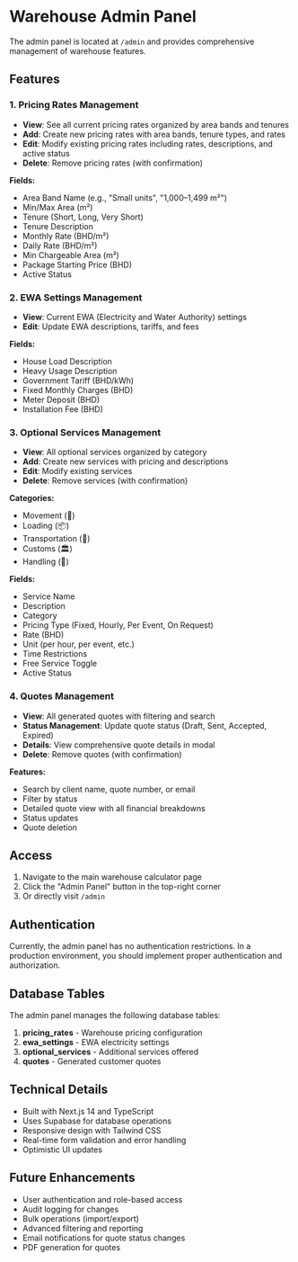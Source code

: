 # Warehouse Admin Panel

The admin panel is located at `/admin` and provides comprehensive management of warehouse features.

## Features

### 1. Pricing Rates Management
- **View**: See all current pricing rates organized by area bands and tenures
- **Add**: Create new pricing rates with area bands, tenure types, and rates
- **Edit**: Modify existing pricing rates including rates, descriptions, and active status
- **Delete**: Remove pricing rates (with confirmation)

**Fields:**
- Area Band Name (e.g., "Small units", "1,000–1,499 m²")
- Min/Max Area (m²)
- Tenure (Short, Long, Very Short)
- Tenure Description
- Monthly Rate (BHD/m²)
- Daily Rate (BHD/m²)
- Min Chargeable Area (m²)
- Package Starting Price (BHD)
- Active Status

### 2. EWA Settings Management
- **View**: Current EWA (Electricity and Water Authority) settings
- **Edit**: Update EWA descriptions, tariffs, and fees

**Fields:**
- House Load Description
- Heavy Usage Description
- Government Tariff (BHD/kWh)
- Fixed Monthly Charges (BHD)
- Meter Deposit (BHD)
- Installation Fee (BHD)

### 3. Optional Services Management
- **View**: All optional services organized by category
- **Add**: Create new services with pricing and descriptions
- **Edit**: Modify existing services
- **Delete**: Remove services (with confirmation)

**Categories:**
- Movement (🚚)
- Loading (📦)
- Transportation (🚛)
- Customs (🏛️)
- Handling (🤝)

**Fields:**
- Service Name
- Description
- Category
- Pricing Type (Fixed, Hourly, Per Event, On Request)
- Rate (BHD)
- Unit (per hour, per event, etc.)
- Time Restrictions
- Free Service Toggle
- Active Status

### 4. Quotes Management
- **View**: All generated quotes with filtering and search
- **Status Management**: Update quote status (Draft, Sent, Accepted, Expired)
- **Details**: View comprehensive quote details in modal
- **Delete**: Remove quotes (with confirmation)

**Features:**
- Search by client name, quote number, or email
- Filter by status
- Detailed quote view with all financial breakdowns
- Status updates
- Quote deletion

## Access

1. Navigate to the main warehouse calculator page
2. Click the "Admin Panel" button in the top-right corner
3. Or directly visit `/admin`

## Authentication

Currently, the admin panel has no authentication restrictions. In a production environment, you should implement proper authentication and authorization.

## Database Tables

The admin panel manages the following database tables:

1. **pricing_rates** - Warehouse pricing configuration
2. **ewa_settings** - EWA electricity settings
3. **optional_services** - Additional services offered
4. **quotes** - Generated customer quotes

## Technical Details

- Built with Next.js 14 and TypeScript
- Uses Supabase for database operations
- Responsive design with Tailwind CSS
- Real-time form validation and error handling
- Optimistic UI updates

## Future Enhancements

- User authentication and role-based access
- Audit logging for changes
- Bulk operations (import/export)
- Advanced filtering and reporting
- Email notifications for quote status changes
- PDF generation for quotes
